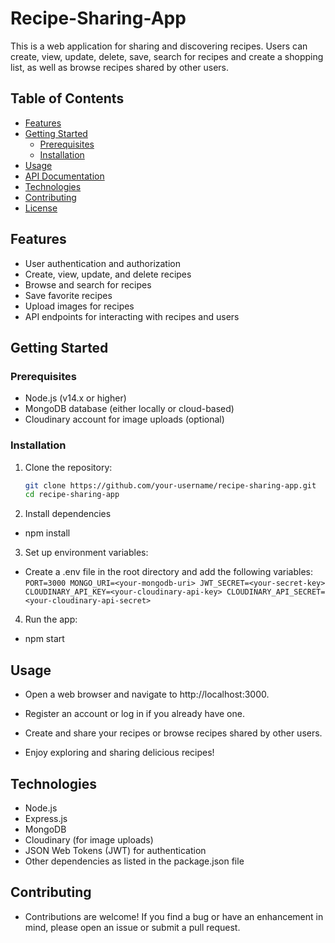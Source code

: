 # Recipe-Sharing-App

This is a web application for sharing and discovering recipes. Users can create, view, update, delete, save, search for recipes and create a shopping list, as well as browse recipes shared by other users.

## Table of Contents

- [Features](#features)
- [Getting Started](#getting-started)
  - [Prerequisites](#prerequisites)
  - [Installation](#installation)
- [Usage](#usage)
- [API Documentation](#api-documentation)
- [Technologies](#technologies)
- [Contributing](#contributing)
- [License](#license)

## Features

- User authentication and authorization
- Create, view, update, and delete recipes
- Browse and search for recipes
- Save favorite recipes
- Upload images for recipes
- API endpoints for interacting with recipes and users

## Getting Started

### Prerequisites

- Node.js (v14.x or higher)
- MongoDB database (either locally or cloud-based)
- Cloudinary account for image uploads (optional)

### Installation

1. Clone the repository:

   ```sh
   git clone https://github.com/your-username/recipe-sharing-app.git
   cd recipe-sharing-app
   
2. Install dependencies
- npm install

3. Set up environment variables:

- Create a .env file in the root directory and add the following variables:
  `PORT=3000
MONGO_URI=<your-mongodb-uri>
JWT_SECRET=<your-secret-key>
CLOUDINARY_API_KEY=<your-cloudinary-api-key>
CLOUDINARY_API_SECRET=<your-cloudinary-api-secret>`

4. Run the app:

- npm start

## Usage

- Open a web browser and navigate to http://localhost:3000.

- Register an account or log in if you already have one.

- Create and share your recipes or browse recipes shared by other users.

- Enjoy exploring and sharing delicious recipes!



## Technologies

- Node.js
- Express.js
- MongoDB
- Cloudinary (for image uploads)
- JSON Web Tokens (JWT) for authentication
- Other dependencies as listed in the package.json file

  
## Contributing

- Contributions are welcome! If you find a bug or have an enhancement in mind, please open an issue or submit a pull request.

